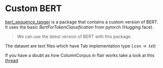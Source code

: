 # Custom BERT

[bert_sequence_tagger](https://github.com/gp201/BERT/tree/master/BERT_Custom/bert_sequence_tagger) is a package that contains a custom version of BERT.
It uses the basic *BertForTokenClassification* from pytorch (Hugging face).
> We can use the latest version of BERT with this package.

The dataset are text files which have Tab implementation type (.csv -> .txt)

If you have a doubt as how ColumnCorpus in flair works take a look at this [thread](https://github.com/flairNLP/flair/blob/master/resources/docs/TUTORIAL_6_CORPUS.md)

